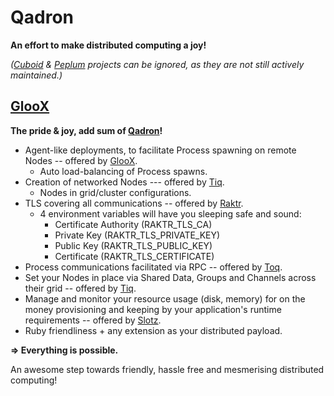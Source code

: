 # Qadron

**An effort to make distributed computing a joy!**

_([Cuboid](https://github.com/qadron/cuboid) & [Peplum](https://github.com/peplum) projects can be ignored,
as they are not still actively maintained.)_

## [GlooX](https://github.com/qadron/gloox)

**The pride & joy, add sum of [Qadron](https://github.com/qadron)!**

* Agent-like deployments, to facilitate Process spawning on remote Nodes -- offered by [GlooX](https://github.com/qadron/gloox).
  * Auto load-balancing of Process spawns.
* Creation of networked Nodes --- offered by [Tiq](https://github.com/qadron/tiq).
  * Nodes in grid/cluster configurations.
* TLS covering all communications -- offered by [Raktr](https://github.com/qadron/raktr).
  * 4 environment variables will have you sleeping safe and sound:
    * Certificate Authority (RAKTR_TLS_CA)
    * Private Key (RAKTR_TLS_PRIVATE_KEY)
    * Public Key (RAKTR_TLS_PUBLIC_KEY)
    * Certificate (RAKTR_TLS_CERTIFICATE)
* Process communications facilitated via RPC -- offered by [Toq](https://github.com/qadron/toq).
* Set your Nodes in place via Shared Data, Groups and Channels across their grid -- offered by [Tiq](https://github.com/qadron/tiq).
* Manage and monitor your resource usage (disk, memory) for on the money provisioning and keeping by your application's
    runtime requirements -- offered by [Slotz](https://github.com/qadron/slotz).
* Ruby friendliness + any extension as your distributed payload.

**=> Everything is possible.**

An awesome step towards friendly, hassle free and mesmerising distributed computing!

<!--

**Here are some ideas to get you started:**

🙋‍♀️ A short introduction - what is your organization all about?
🌈 Contribution guidelines - how can the community get involved?
👩‍💻 Useful resources - where can the community find your docs? Is there anything else the community should know?
🍿 Fun facts - what does your team eat for breakfast?
🧙 Remember, you can do mighty things with the power of [Markdown](https://docs.github.com/github/writing-on-github/getting-started-with-writing-and-formatting-on-github/basic-writing-and-formatting-syntax)
-->

